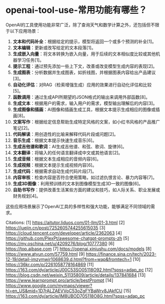 # openai-tool-use-常用功能有哪些？

OpenAI的工具使用功能非常广泛，除了查询天气和数学计算之外，还包括但不限于以下应用场景：

1. **文本和代码补全**：根据给定的提示，模型将返回一个或多个预测的补全[1]。
2. **文本编辑**：更新或改写给定的文本段落[1]。
3. **生成嵌入向量**：将文本转换为嵌入向量，用于后续的文本相似度比较或其他机器学习任务[1]。
4. **提示工程**：通过预先添加一些上下文，改善或改变模型生成内容的表现[2]。
5. **生成图表**：分析数据并生成图表，如折线图，并根据图表内容给出产品建议[3]。
6. **自动化评估**：对RAG（检索增强生成）应用的效果进行自动化评估和比较[5]。
7. **函数调用**：通过生成API所期望的JSON格式的输出来调用外部函数[8]。
8. **生成文本**：根据用户的需求，输入用户的需求，模型输出理解后的内容[3]。
9. **生成图像和插画**：AI图像和插画生成工具，根据文本提示生成相应的图像或插画[8]。
10. **文案写作**：根据给定信息帮助生成特定风格的文案，如小红书风格的产品推广笔记[2]。
11. **代码解读**：用创造性的比喻来解释代码片段或问题[2]。
12. **音乐生成**：根据文本提示快速生成音乐[6]。
13. **生成吉他谱和歌词**：AI生成吉他谱、和弦、歌词、旋律[6]。
14. **文本翻译**：将输入的任何语言翻译成中文或其他语言[2]。
15. **生成音频**：根据文本生成相应的音频内容[6]。
16. **生成视频**：根据文本提示生成视频内容[6]。
17. **生成代码**：根据需求自动生成代码片段[7]。
18. **内容审核**：检查内容是否符合使用策略，如过滤仇恨言论、暴力内容等[7]。
19. **生成3D图像**：利用预训练的文本到图像模型生成3D一致的图像[6]。
20. **自助书写作**：提供改善生活某些方面的建议和技巧，如人际关系、职业发展或财务规划[4]。

这些应用场景展示了OpenAI工具的多样性和强大功能，能够满足不同领域的需求。

Citations:
[1] https://aitutor.liduos.com/01-llm/01-3.html
[2] https://juejin.cn/post/7252605744255615035
[3] https://cloud.tencent.com/developer/article/2362063
[4] https://github.com/PlexPt/awesome-chatgpt-prompts-zh
[5] https://my.oschina.net/u/4209276/blog/10777380
[6] https://top.aibase.com
[7] https://openai.xiniushu.com/docs/models
[8] https://www.atyun.com/57759.html
[9] https://finance.sina.cn/tech/2023-12-19/detail-imzymwir1068639.d.html?from=wap&fromtech=1
[10] https://36kr.com/p/2261058778164869
[11] https://163.com/dy/article/J00C53SO05118O92.html?spss=adap_pc
[12] https://blog.csdn.net/weixin_51135809/article/details/137841684
[13] https://www.learnprompt.pro/article/bestPrompt
[14] https://www.google.com/mymaps/viewer?hl=en_US&mid=1D7rALZAEVVoC53oZgFYBaWrv8JAkfCU
[15] https://163.com/dy/article/IM8UBOD705118O8G.html?spss=adap_pc
